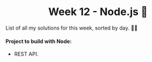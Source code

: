 <h1 align='center'>Week 12 - Node.js 🚀</h1>
List of all my solutions for this week, sorted by day. 👨‍💻

#### Project to build with Node:
- REST API.
